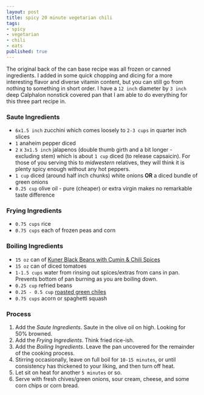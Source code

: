 ```yaml
---
layout: post
title: spicy 20 minute vegetarian chili
tags:
- spicy
- vegetarian
- chili
- eats
published: true
---
```

The original back of the can base recipe was all frozen or canned ingredients.
I added in some quick chopping and dicing for a more interesting flavor and
diverse vitamin content, but you can still go from nothing to something in short order.
I have a `12 inch` diameter by `3 inch` deep Calphalon nonstick covered pan
that I am able to do everything for this three part recipe in.

### Saute Ingredients
- `6x1.5 inch` zucchini which comes loosely to `2-3 cups` in quarter inch slices
- `1` anaheim pepper diced
- `2` x `3x1.5 inch` jalapenos (double thumb girth and a bit longer - excluding stem) which is about `1 cup`
diced (to release capsaicin). For those of you serving this to _midwestern_ relatives, they will think it is
plenty spicy enough without any hot peppers.
- `1 cup` diced (around half inch chunks) white onions __OR__ a diced bundle of green onions
- `0.25 cup` olive oil - pure (cheaper) or extra virgin makes no remarkable taste difference

### Frying Ingredients
- `0.75 cups` rice
- `0.75 cups` each of frozen peas and corn

### Boiling Ingredients
- `15 oz` can of [Kuner Black Beans with Cumin & Chili Spices](http://www.faribaultfoods.com/brands/kuners_sw/)
- `15 oz` can of diced tomatoes
- `1-1.5 cups` water from rinsing out spices/extras from cans in pan. Prevents bottom of pan burning as you are boiling down.
- `0.25 cup` refried beans
- `0.25 - 0.5 cup` [roasted green chiles](https://www.505southwestern.com/roasted-chiles)
- `0.75 cups` acorn or spaghetti squash

### Process
1. Add the _Saute Ingredients_. Saute in the olive oil on high. Looking for 50% browned.
1. Add the _Frying Ingredients_. Think fried rice-ish. 
1. Add the _Boiling Ingredients_. Leave the pan uncovered for the remainder of the cooking process.
1. Stirring occasionally, leave on full boil for `10-15 minutes`, or until consistency has thickened to your liking, and then turn off heat.
1. Let sit on heat for another `5 minutes` or so.
1. Serve with fresh chives/green onions, sour cream, cheese, and some corn chips or corn bread.

